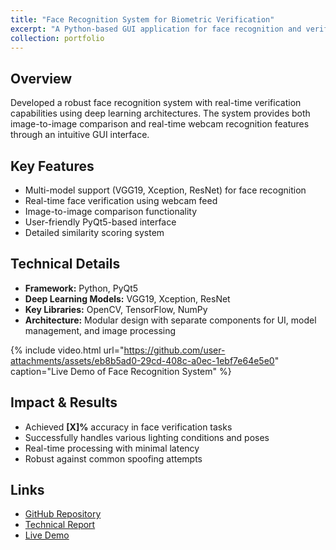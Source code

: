 ```yaml
---
title: "Face Recognition System for Biometric Verification"
excerpt: "A Python-based GUI application for face recognition and verification using deep learning models <br/><img src='/images/500x300.png'>"
collection: portfolio
---
```


## Overview
Developed a robust face recognition system with real-time verification capabilities using deep learning architectures. The system provides both image-to-image comparison and real-time webcam recognition features through an intuitive GUI interface.
<!-- <div class="row">
    <div class="col-sm-6">
        {% include figure.html url="/images/portfolio-1/tab1.png" caption="Face Recognition System GUI Interface - Image Comparision" %}
    </div>
    <div class="col-sm-6">
        {% include figure.html url="/images/portfolio-1/tab2.png" caption="Face Recognition System GUI Interface - Webcam Comparision" %}
    </div>
</div> -->

## Key Features
* Multi-model support (VGG19, Xception, ResNet) for face recognition
* Real-time face verification using webcam feed
* Image-to-image comparison functionality
* User-friendly PyQt5-based interface
* Detailed similarity scoring system

## Technical Details
* **Framework:** Python, PyQt5
* **Deep Learning Models:** VGG19, Xception, ResNet
* **Key Libraries:** OpenCV, TensorFlow, NumPy
* **Architecture:** Modular design with separate components for UI, model management, and image processing

{% include video.html url="https://github.com/user-attachments/assets/eb8b5ad0-29cd-408c-a0ec-1ebf7e64e5e0" caption="Live Demo of Face Recognition System" %}

## Impact & Results
* Achieved **[X]%** accuracy in face verification tasks
* Successfully handles various lighting conditions and poses
* Real-time processing with minimal latency
* Robust against common spoofing attempts

## Links
* [GitHub Repository](https://github.com/PHYRA47/Biometrics-II/tree/main/Biometrics%20Skills%20-%20Amine%20Nait-Ali/skill1_Face_Recognition_for_Verification)
* [Technical Report](https://studentuef-my.sharepoint.com/:b:/g/personal/frnegasa_uef_fi/EWWjhsDW8wZDu4IyLoOzc0IBUqZz6giuS1aRyl1rrhCQoQ?e=Ye5hTX)
* [Live Demo](https://github.com/user-attachments/assets/eb8b5ad0-29cd-408c-a0ec-1ebf7e64e5e0)

